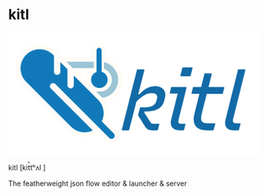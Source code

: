 # kitl

![kitl logo](front/public/kitl_text.svg)

kitl [kit̚tʰʌl ]

The featherweight json flow editor &amp; launcher &amp; server
